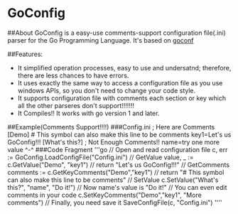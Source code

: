 GoConfig
========
##About
GoConfig is a easy-use comments-support configuration file(.ini) parser for the Go Programming Language.
It's based on [goconf](http://code.google.com/p/goconf/)

##Features:
- It simplified operation processes, easy to use and undersatnd; therefore, there are less chances to have errors. 
- It uses exactly the same way to access a configuration file as you use windows APIs, so you don't need to change your code style.
- It supports configuration file with comments each section or key which all the other parseres don't support!!!!!!!
- It Compiles!! It works with go version 1 and later.

##Example(Comments Support!!!!)
###Config.ini
	; Here are Comments
	[Demo]
	# This symbol can also make this line to be comments
	key1=Let's us GoConfig!!!
	[What's this?]
	; Not Enough Comments!!
	name=try one more value ^-^
###Code Fragment
	'''go
	// Open and read configuration file
	c, err := GoConfig.LoadConfigFile("Config.ini")
	// GetValue
	value, _ := c.GetValue("Demo", "key1")	// return "Let's us GoConfig!!!"
	// GetComments
	comments := c.GetKeyComments("Demo","key1")	// return "# This symbol can also make this line to be comments"
	// SetValue
	c.SetValue("What's this?", "name", "Do it!")	// Now name's value is "Do it!"
	// You can even edit comments in your code
	c.SetKeyComments("Demo","key1", "More comments")
	// Finally, you need save it
	SaveConfigFile(c, "Config.ini")
	''''